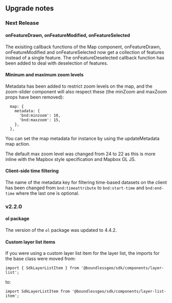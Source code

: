 ## Upgrade notes

### Next Release

#### onFeatureDrawn, onFeatureModified, onFeatureSelected
The exisiting callback functions of the Map component, onFeatureDrawn, onFeatureModified and onFeatureSelected now get a collection of features instead of a single feature.
The onFeatureDeselected callback function has been added to deal with deselection of features.

#### Mininum and maximum zoom levels
Metadata has been added to restrict zoom levels on the map, and the zoom-slider component will also respect these (the minZoom and maxZoom props have been removed):

```
  map: {
    metadata: {
      'bnd:minzoom': 10,
      'bnd:maxzoom': 15,
    },
  },
```
You can set the map metadata for instance by using the updateMetadata map action.

The default max zoom level was changed from 24 to 22 as this is more inline with the Mapbox style specification and Mapbox GL JS.

#### Client-side time filtering
The name of the metadata key for filtering time-based datasets on the client has been changed from ```bnd:timeattribute``` to ```bnd:start-time``` and ```bnd:end-time``` where the last one is optional.

### v2.2.0

#### ol package
The version of the ```ol``` package was updated to 4.4.2.

#### Custom layer list items
If you were using a custom layer list item for the layer list, the imports for the base class were moved from:
```
import { SdkLayerListItem } from '@boundlessgeo/sdk/components/layer-list';
```
to:
```
import SdkLayerListItem from '@boundlessgeo/sdk/components/layer-list-item';
```
